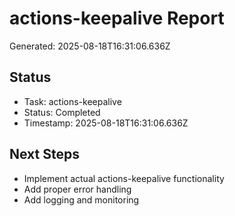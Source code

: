 # actions-keepalive Report

Generated: 2025-08-18T16:31:06.636Z

## Status
- Task: actions-keepalive
- Status: Completed
- Timestamp: 2025-08-18T16:31:06.636Z

## Next Steps
- Implement actual actions-keepalive functionality
- Add proper error handling
- Add logging and monitoring
